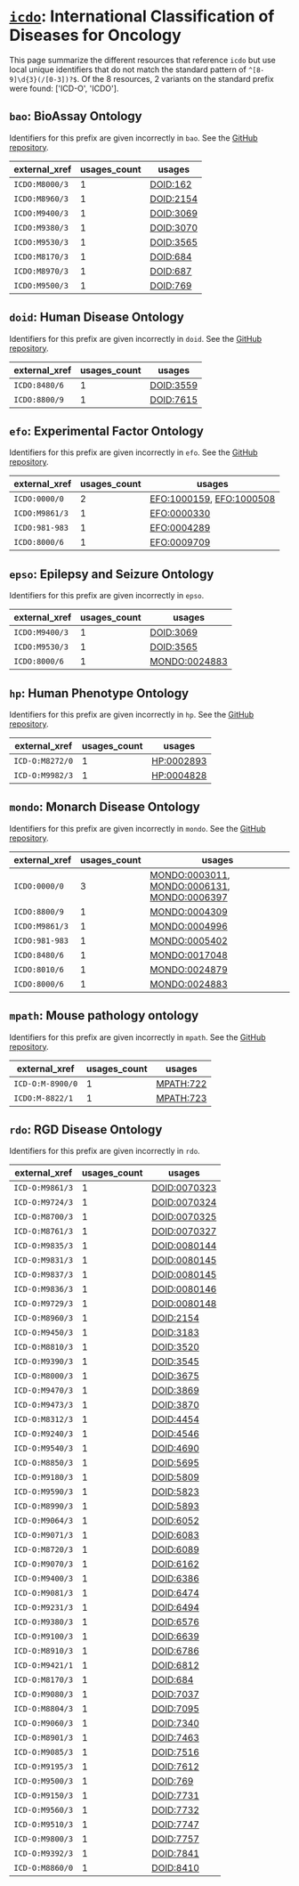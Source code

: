 # [`icdo`](https://bioregistry.io/icdo): International Classification of Diseases for Oncology

This page summarize the different resources that reference `icdo`
but use local unique identifiers that do not match the standard pattern of
`^[8-9]\d{3}(/[0-3])?$`. Of the 8 resources,
2 variants on the standard prefix were found: ['ICD-O', 'ICDO'].

## `bao`: BioAssay Ontology

Identifiers for this prefix are given incorrectly in `bao`. See the [GitHub repository](https://github.com/BioAssayOntology/BAO/wiki).

| external_xref   |   usages_count | usages                                                |
|-----------------|----------------|-------------------------------------------------------|
| `ICDO:M8000/3`  |              1 | [DOID:162](http://purl.obolibrary.org/obo/DOID_162)   |
| `ICDO:M8960/3`  |              1 | [DOID:2154](http://purl.obolibrary.org/obo/DOID_2154) |
| `ICDO:M9400/3`  |              1 | [DOID:3069](http://purl.obolibrary.org/obo/DOID_3069) |
| `ICDO:M9380/3`  |              1 | [DOID:3070](http://purl.obolibrary.org/obo/DOID_3070) |
| `ICDO:M9530/3`  |              1 | [DOID:3565](http://purl.obolibrary.org/obo/DOID_3565) |
| `ICDO:M8170/3`  |              1 | [DOID:684](http://purl.obolibrary.org/obo/DOID_684)   |
| `ICDO:M8970/3`  |              1 | [DOID:687](http://purl.obolibrary.org/obo/DOID_687)   |
| `ICDO:M9500/3`  |              1 | [DOID:769](http://purl.obolibrary.org/obo/DOID_769)   |

## `doid`: Human Disease Ontology

Identifiers for this prefix are given incorrectly in `doid`. See the [GitHub repository](https://github.com/DiseaseOntology/HumanDiseaseOntology).

| external_xref   |   usages_count | usages                                                |
|-----------------|----------------|-------------------------------------------------------|
| `ICDO:8480/6`   |              1 | [DOID:3559](http://purl.obolibrary.org/obo/DOID_3559) |
| `ICDO:8800/9`   |              1 | [DOID:7615](http://purl.obolibrary.org/obo/DOID_7615) |

## `efo`: Experimental Factor Ontology

Identifiers for this prefix are given incorrectly in `efo`. See the [GitHub repository](https://github.com/EBISPOT/efo/).

| external_xref   |   usages_count | usages                                                                                                   |
|-----------------|----------------|----------------------------------------------------------------------------------------------------------|
| `ICDO:0000/0`   |              2 | [EFO:1000159](http://www.ebi.ac.uk/efo/EFO_1000159), [EFO:1000508](http://www.ebi.ac.uk/efo/EFO_1000508) |
| `ICDO:M9861/3`  |              1 | [EFO:0000330](http://www.ebi.ac.uk/efo/EFO_0000330)                                                      |
| `ICDO:981-983`  |              1 | [EFO:0004289](http://www.ebi.ac.uk/efo/EFO_0004289)                                                      |
| `ICDO:8000/6`   |              1 | [EFO:0009709](http://www.ebi.ac.uk/efo/EFO_0009709)                                                      |

## `epso`: Epilepsy and Seizure Ontology

Identifiers for this prefix are given incorrectly in `epso`.

| external_xref   |   usages_count | usages                                                        |
|-----------------|----------------|---------------------------------------------------------------|
| `ICDO:M9400/3`  |              1 | [DOID:3069](http://purl.obolibrary.org/obo/DOID_3069)         |
| `ICDO:M9530/3`  |              1 | [DOID:3565](http://purl.obolibrary.org/obo/DOID_3565)         |
| `ICDO:8000/6`   |              1 | [MONDO:0024883](http://purl.obolibrary.org/obo/MONDO_0024883) |

## `hp`: Human Phenotype Ontology

Identifiers for this prefix are given incorrectly in `hp`. See the [GitHub repository](https://github.com/obophenotype/human-phenotype-ontology).

| external_xref   |   usages_count | usages                                                  |
|-----------------|----------------|---------------------------------------------------------|
| `ICD-O:M8272/0` |              1 | [HP:0002893](http://purl.obolibrary.org/obo/HP_0002893) |
| `ICD-O:M9982/3` |              1 | [HP:0004828](http://purl.obolibrary.org/obo/HP_0004828) |

## `mondo`: Monarch Disease Ontology

Identifiers for this prefix are given incorrectly in `mondo`. See the [GitHub repository](https://github.com/monarch-initiative/mondo).

| external_xref   |   usages_count | usages                                                                                                                                                                                      |
|-----------------|----------------|---------------------------------------------------------------------------------------------------------------------------------------------------------------------------------------------|
| `ICDO:0000/0`   |              3 | [MONDO:0003011](http://purl.obolibrary.org/obo/MONDO_0003011), [MONDO:0006131](http://purl.obolibrary.org/obo/MONDO_0006131), [MONDO:0006397](http://purl.obolibrary.org/obo/MONDO_0006397) |
| `ICDO:8800/9`   |              1 | [MONDO:0004309](http://purl.obolibrary.org/obo/MONDO_0004309)                                                                                                                               |
| `ICDO:M9861/3`  |              1 | [MONDO:0004996](http://purl.obolibrary.org/obo/MONDO_0004996)                                                                                                                               |
| `ICDO:981-983`  |              1 | [MONDO:0005402](http://purl.obolibrary.org/obo/MONDO_0005402)                                                                                                                               |
| `ICDO:8480/6`   |              1 | [MONDO:0017048](http://purl.obolibrary.org/obo/MONDO_0017048)                                                                                                                               |
| `ICDO:8010/6`   |              1 | [MONDO:0024879](http://purl.obolibrary.org/obo/MONDO_0024879)                                                                                                                               |
| `ICDO:8000/6`   |              1 | [MONDO:0024883](http://purl.obolibrary.org/obo/MONDO_0024883)                                                                                                                               |

## `mpath`: Mouse pathology ontology

Identifiers for this prefix are given incorrectly in `mpath`. See the [GitHub repository](https://github.com/PaulNSchofield/mpath).

| external_xref    |   usages_count | usages                                                |
|------------------|----------------|-------------------------------------------------------|
| `ICD-O:M-8900/0` |              1 | [MPATH:722](http://purl.obolibrary.org/obo/MPATH_722) |
| `ICDO:M-8822/1`  |              1 | [MPATH:723](http://purl.obolibrary.org/obo/MPATH_723) |

## `rdo`: RGD Disease Ontology

Identifiers for this prefix are given incorrectly in `rdo`.

| external_xref   |   usages_count | usages                                                      |
|-----------------|----------------|-------------------------------------------------------------|
| `ICD-O:M9861/3` |              1 | [DOID:0070323](http://purl.obolibrary.org/obo/DOID_0070323) |
| `ICD-O:M9724/3` |              1 | [DOID:0070324](http://purl.obolibrary.org/obo/DOID_0070324) |
| `ICD-O:M8700/3` |              1 | [DOID:0070325](http://purl.obolibrary.org/obo/DOID_0070325) |
| `ICD-O:M8761/3` |              1 | [DOID:0070327](http://purl.obolibrary.org/obo/DOID_0070327) |
| `ICD-O:M9835/3` |              1 | [DOID:0080144](http://purl.obolibrary.org/obo/DOID_0080144) |
| `ICD-O:M9831/3` |              1 | [DOID:0080145](http://purl.obolibrary.org/obo/DOID_0080145) |
| `ICD-O:M9837/3` |              1 | [DOID:0080145](http://purl.obolibrary.org/obo/DOID_0080145) |
| `ICD-O:M9836/3` |              1 | [DOID:0080146](http://purl.obolibrary.org/obo/DOID_0080146) |
| `ICD-O:M9729/3` |              1 | [DOID:0080148](http://purl.obolibrary.org/obo/DOID_0080148) |
| `ICD-O:M8960/3` |              1 | [DOID:2154](http://purl.obolibrary.org/obo/DOID_2154)       |
| `ICD-O:M9450/3` |              1 | [DOID:3183](http://purl.obolibrary.org/obo/DOID_3183)       |
| `ICD-O:M8810/3` |              1 | [DOID:3520](http://purl.obolibrary.org/obo/DOID_3520)       |
| `ICD-O:M9390/3` |              1 | [DOID:3545](http://purl.obolibrary.org/obo/DOID_3545)       |
| `ICD-O:M8000/3` |              1 | [DOID:3675](http://purl.obolibrary.org/obo/DOID_3675)       |
| `ICD-O:M9470/3` |              1 | [DOID:3869](http://purl.obolibrary.org/obo/DOID_3869)       |
| `ICD-O:M9473/3` |              1 | [DOID:3870](http://purl.obolibrary.org/obo/DOID_3870)       |
| `ICD-O:M8312/3` |              1 | [DOID:4454](http://purl.obolibrary.org/obo/DOID_4454)       |
| `ICD-O:M9240/3` |              1 | [DOID:4546](http://purl.obolibrary.org/obo/DOID_4546)       |
| `ICD-O:M9540/3` |              1 | [DOID:4690](http://purl.obolibrary.org/obo/DOID_4690)       |
| `ICD-O:M8850/3` |              1 | [DOID:5695](http://purl.obolibrary.org/obo/DOID_5695)       |
| `ICD-O:M9180/3` |              1 | [DOID:5809](http://purl.obolibrary.org/obo/DOID_5809)       |
| `ICD-O:M9590/3` |              1 | [DOID:5823](http://purl.obolibrary.org/obo/DOID_5823)       |
| `ICD-O:M8990/3` |              1 | [DOID:5893](http://purl.obolibrary.org/obo/DOID_5893)       |
| `ICD-O:M9064/3` |              1 | [DOID:6052](http://purl.obolibrary.org/obo/DOID_6052)       |
| `ICD-O:M9071/3` |              1 | [DOID:6083](http://purl.obolibrary.org/obo/DOID_6083)       |
| `ICD-O:M8720/3` |              1 | [DOID:6089](http://purl.obolibrary.org/obo/DOID_6089)       |
| `ICD-O:M9070/3` |              1 | [DOID:6162](http://purl.obolibrary.org/obo/DOID_6162)       |
| `ICD-O:M9400/3` |              1 | [DOID:6386](http://purl.obolibrary.org/obo/DOID_6386)       |
| `ICD-O:M9081/3` |              1 | [DOID:6474](http://purl.obolibrary.org/obo/DOID_6474)       |
| `ICD-O:M9231/3` |              1 | [DOID:6494](http://purl.obolibrary.org/obo/DOID_6494)       |
| `ICD-O:M9380/3` |              1 | [DOID:6576](http://purl.obolibrary.org/obo/DOID_6576)       |
| `ICD-O:M9100/3` |              1 | [DOID:6639](http://purl.obolibrary.org/obo/DOID_6639)       |
| `ICD-O:M8910/3` |              1 | [DOID:6786](http://purl.obolibrary.org/obo/DOID_6786)       |
| `ICD-O:M9421/1` |              1 | [DOID:6812](http://purl.obolibrary.org/obo/DOID_6812)       |
| `ICD-O:M8170/3` |              1 | [DOID:684](http://purl.obolibrary.org/obo/DOID_684)         |
| `ICD-O:M9080/3` |              1 | [DOID:7037](http://purl.obolibrary.org/obo/DOID_7037)       |
| `ICD-O:M8804/3` |              1 | [DOID:7095](http://purl.obolibrary.org/obo/DOID_7095)       |
| `ICD-O:M9060/3` |              1 | [DOID:7340](http://purl.obolibrary.org/obo/DOID_7340)       |
| `ICD-O:M8901/3` |              1 | [DOID:7463](http://purl.obolibrary.org/obo/DOID_7463)       |
| `ICD-O:M9085/3` |              1 | [DOID:7516](http://purl.obolibrary.org/obo/DOID_7516)       |
| `ICD-O:M9195/3` |              1 | [DOID:7612](http://purl.obolibrary.org/obo/DOID_7612)       |
| `ICD-O:M9500/3` |              1 | [DOID:769](http://purl.obolibrary.org/obo/DOID_769)         |
| `ICD-O:M9150/3` |              1 | [DOID:7731](http://purl.obolibrary.org/obo/DOID_7731)       |
| `ICD-O:M9560/3` |              1 | [DOID:7732](http://purl.obolibrary.org/obo/DOID_7732)       |
| `ICD-O:M9510/3` |              1 | [DOID:7747](http://purl.obolibrary.org/obo/DOID_7747)       |
| `ICD-O:M9800/3` |              1 | [DOID:7757](http://purl.obolibrary.org/obo/DOID_7757)       |
| `ICD-O:M9392/3` |              1 | [DOID:7841](http://purl.obolibrary.org/obo/DOID_7841)       |
| `ICD-O:M8860/0` |              1 | [DOID:8410](http://purl.obolibrary.org/obo/DOID_8410)       |

